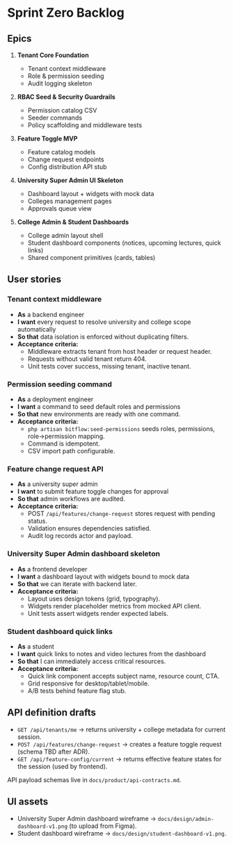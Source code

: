 # Sprint Zero Backlog

## Epics

1. **Tenant Core Foundation**
   - Tenant context middleware
   - Role & permission seeding
   - Audit logging skeleton

2. **RBAC Seed & Security Guardrails**
   - Permission catalog CSV
   - Seeder commands
   - Policy scaffolding and middleware tests

3. **Feature Toggle MVP**
   - Feature catalog models
   - Change request endpoints
   - Config distribution API stub

4. **University Super Admin UI Skeleton**
   - Dashboard layout + widgets with mock data
   - Colleges management pages
   - Approvals queue view

5. **College Admin & Student Dashboards**
   - College admin layout shell
   - Student dashboard components (notices, upcoming lectures, quick links)
   - Shared component primitives (cards, tables)

## User stories

### Tenant context middleware
- **As** a backend engineer
- **I want** every request to resolve university and college scope automatically
- **So that** data isolation is enforced without duplicating filters.
- **Acceptance criteria:**
  - Middleware extracts tenant from host header or request header.
  - Requests without valid tenant return 404.
  - Unit tests cover success, missing tenant, inactive tenant.

### Permission seeding command
- **As** a deployment engineer
- **I want** a command to seed default roles and permissions
- **So that** new environments are ready with one command.
- **Acceptance criteria:**
  - `php artisan bitflow:seed-permissions` seeds roles, permissions, role->permission mapping.
  - Command is idempotent.
  - CSV import path configurable.

### Feature change request API
- **As** a university super admin
- **I want** to submit feature toggle changes for approval
- **So that** admin workflows are audited.
- **Acceptance criteria:**
  - POST `/api/features/change-request` stores request with pending status.
  - Validation ensures dependencies satisfied.
  - Audit log records actor and payload.

### University Super Admin dashboard skeleton
- **As** a frontend developer
- **I want** a dashboard layout with widgets bound to mock data
- **So that** we can iterate with backend later.
- **Acceptance criteria:**
  - Layout uses design tokens (grid, typography).
  - Widgets render placeholder metrics from mocked API client.
  - Unit tests assert widgets render expected labels.

### Student dashboard quick links
- **As** a student
- **I want** quick links to notes and video lectures from the dashboard
- **So that** I can immediately access critical resources.
- **Acceptance criteria:**
  - Quick link component accepts subject name, resource count, CTA.
  - Grid responsive for desktop/tablet/mobile.
  - A/B tests behind feature flag stub.

## API definition drafts

- `GET /api/tenants/me` → returns university + college metadata for current session.
- `POST /api/features/change-request` → creates a feature toggle request (schema TBD after ADR).
- `GET /api/feature-config/current` → returns effective feature states for the session (used by frontend).

API payload schemas live in `docs/product/api-contracts.md`.

## UI assets

- University Super Admin dashboard wireframe → `docs/design/admin-dashboard-v1.png` (to upload from Figma).
- Student dashboard wireframe → `docs/design/student-dashboard-v1.png`.
